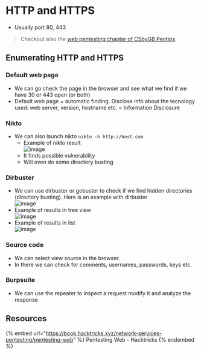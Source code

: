 # HTTP and HTTPS

- Usually port 80, 443

> Checkout also the [web pentesting chapter of CSbyGB Pentips](https://csbygb.gitbook.io/pentips/web-pentesting/enumeration).

## Enumerating HTTP and HTTPS

### Default web page

- We can go check the page in the browser and see what we find if we have 30 or 443 open (or both)
- Default web page = automatic finding. Disclose info about the tecnology used: web server, version, hostname etc. = Information Disclosure

### Nikto

- We can also launch nikto `nikto -h http://host.com`
  - Example of nikto result  
![image](https://user-images.githubusercontent.com/96747355/175832200-f1f6511c-b3c7-4543-8f5b-ae7720829cdf.png)  
  - It finds possible vulnerability
  - Will even do some directory busting

### Dirbuster

- We can use dirbuster or gobuster to check if we find hidden directories (directory busting). Here is an example with dirbuster  
![image](https://user-images.githubusercontent.com/96747355/175832562-7dcac6df-58c6-4385-92b9-f2d4e11384e1.png)  
- Example of results in tree view  
![image](https://user-images.githubusercontent.com/96747355/175832618-f4e4f9e6-7f72-44c7-bb08-3e243faa5073.png)
- Example of results in list  
![image](https://user-images.githubusercontent.com/96747355/175832640-313cbe72-ce8a-49c0-9e4e-1327aa17f280.png)

### Source code

- We can select view source in the browser.
- In there we can check for comments, usernames, passwords, keys etc.

### Burpsuite

- We can use the repeater to inspect a request modify it and analyze the response

## Resources

{% embed url="https://book.hacktricks.xyz/network-services-pentesting/pentesting-web" %} Pentesting Web - Hacktricks {% endembed %}  